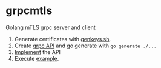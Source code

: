 # grpcmtls
Golang mTLS grpc server and client

1. Generate certificates with [genkeys.sh](./genkeys.sh).
2. Create [grpc API](./api/example.proto) and go generate with `go generate ./...`
3. [Implement](./api/echosvc.go) the API
4. Execute [example](./example_test.go).
